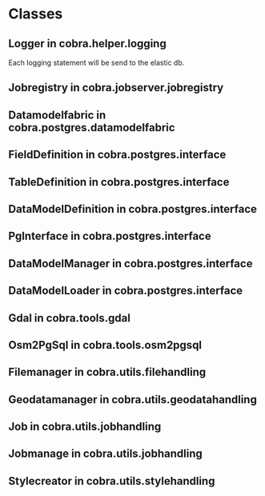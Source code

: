 # Classes

## Logger in cobra.helper.logging

Each logging statement will be send to the elastic db.

## Jobregistry in cobra.jobserver.jobregistry

## Datamodelfabric in cobra.postgres.datamodelfabric

## FieldDefinition in cobra.postgres.interface

## TableDefinition in cobra.postgres.interface

## DataModelDefinition in cobra.postgres.interface

## PgInterface in cobra.postgres.interface

## DataModelManager in cobra.postgres.interface

## DataModelLoader in cobra.postgres.interface

## Gdal in cobra.tools.gdal

## Osm2PgSql in cobra.tools.osm2pgsql

## Filemanager in cobra.utils.filehandling

## Geodatamanager in cobra.utils.geodatahandling

## Job in cobra.utils.jobhandling

## Jobmanage in cobra.utils.jobhandling

## Stylecreator in cobra.utils.stylehandling

